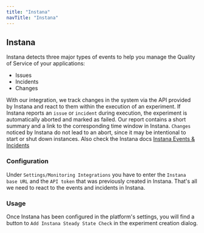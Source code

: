 ```yaml
---
title: "Instana"
navTitle: "Instana"
---
```


## Instana
Instana detects three major types of events to help you manage the Quality of Service of your applications:
- Issues
- Incidents
- Changes

With our integration, we track changes in the system via the API provided by Instana and react to them within the execution of an experiment.
If Instana reports an `issue` or `incident` during execution, the experiment is automatically aborted and marked as failed. Our report contains a short summary and a link to the corresponding time window in Instana.
`Changes` noticed by Instana do not lead to an abort, since it may be intentional to start or shut down instances. Also check the Instana docs [Instana Events & Incidents](https://docs.instana.io/core_concepts/events_and_incidents/)

### Configuration

Under `Settings/Monitoring Integrations` you have to enter the `Instana base URL` and the `API token` that was previously created in Instana.
That's all we need to react to the events and incidents in Instana.

### Usage
Once Instana has been configured in the platform's settings, you will find a button to `Add Instana Steady State Check` in the experiment creation dialog.

